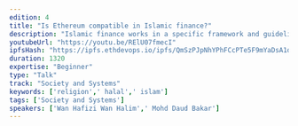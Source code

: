 ```yaml
---
edition: 4
title: "Is Ethereum compatible in Islamic finance?"
description: "Islamic finance works in a specific framework and guideline laid out by Shariah, which in brief is a divine law of Islam. Since the emergence of Bitcoin to the lime light becoming the buzz word of almost everyone a few years ago, much have been said and debated in the Islamic finance community whether or not it is permissible to deal with, whether it is halal etc. Blockchain has evolved a lot since then, with Ethereum now becoming the leading platform for the smart contract development. However, due to the complexity of the blockchain and cryptography concept, and also perhaps negative perception towards Bitcoin which previously was commonly associated with the excessive speculation activity in the market, there has not been much attempt by the Islamic finance community to tackle this subject in a serious manner. The Muslim community at large is still shrouded by ambiguity and uncertainty on the topic, and therefore one of the cause for the lack of participation and contribution by the Islamic finance community in the development of blockchain and smart contract application thus far. This presentation attempts to provide some insights and clarifications on the subject."
youtubeUrl: "https://youtu.be/RElU07fmecI"
ipfsHash: "https://ipfs.ethdevops.io/ipfs/QmSzPJpNhYPhFCcPTe5F9mYaDsA1dXyCzeTHoTfjTCYBGS?filename=Is_Ethereum_compatible_in_Islamic_finance_by_Wan_Hafizi_Wan_Halim_Mohd_Daud_Bakar_Devcon4-RElU07fmecI.mp4"
duration: 1320
expertise: "Beginner"
type: "Talk"
track: "Society and Systems"
keywords: ['religion',' halal',' islam']
tags: ['Society and Systems']
speakers: ['Wan Hafizi Wan Halim',' Mohd Daud Bakar']
---
```


